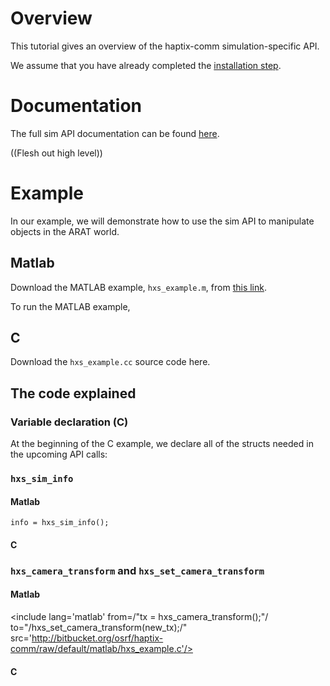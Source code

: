 # Overview
This tutorial gives an overview of the haptix-comm simulation-specific API.

We assume that you have already completed the
[installation step](http://gazebosim.org/tutorials?tut=haptix_install&cat=haptix).

# Documentation
The full sim API documentation can be found
[here](https://s3.amazonaws.com/osrf-distributions/haptix/api/0.2.2/haptix__sim_8h.html).

((Flesh out high level))

# Example
In our example, we will demonstrate how to use the sim API to manipulate objects in the ARAT world.

## Matlab
Download the MATLAB example, `hxs_example.m`, from
[this link](https://bitbucket.org/osrf/haptix-comm/raw/a6440de8c6c2e1ff0181549145545d7dd604fea5/matlab/hxs_example.m).

To run the MATLAB example, 

## C
Download the `hxs_example.cc` source code here.

## The code explained

### Variable declaration (C)
At the beginning of the C example, we declare all of the structs needed in the
upcoming API calls:

<include from="/hxsSimInfo sim_info;/"
         to="/int i, j;/"
         src='http://bitbucket.org/osrf/haptix-comm/raw/update_hxs_example/example/hxs_requester.c'/> 

### `hxs_sim_info`

#### Matlab
~~~
info = hxs_sim_info();
~~~

#### C
<include from="/if \(hxs_sim_info\(&sim_info\) != hxOK\)/"
         to="/}/"
         src='http://bitbucket.org/osrf/haptix-comm/raw/update_hxs_example/example/hxs_requester.c'/> 
### `hxs_camera_transform` and `hxs_set_camera_transform`

#### Matlab
<include lang='matlab' from=/"tx = hxs_camera_transform\(\);"/
         to="/hxs_set_camera_transform\(new_tx\);/"
         src='http://bitbucket.org/osrf/haptix-comm/raw/default/matlab/hxs_example.c'/> 

#### C
<include from="/if \(hxs_camera_transform\(&camera_transform\) != hxOK\)/"
         to="/}/"
         src='http://bitbucket.org/osrf/haptix-comm/raw/update_hxs_example/example/hxs_requester.c'/> 
<include from="/new_transform = camera_transform\)/"
         to="/}/"
         src='http://bitbucket.org/osrf/haptix-comm/raw/update_hxs_example/example/hxs_requester.c'/> 

